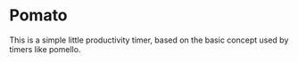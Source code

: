 # Pomato

This is a simple little productivity timer, based on the basic concept used by
timers like pomello.
